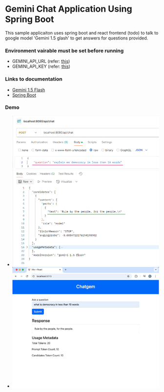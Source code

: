 # Gemini Chat Application Using Spring Boot

This sample applicaiton uses spring boot and react frontend (todo) to talk to google model 'Gemini 1.5 glash' to get answers for questions provided.

### Environment vairable must be set before running
- GEMINI_API_URL (refer: [this](https://ai.google.dev/gemini-api/docs/api-key#send-gemini-api-request))
- GEMINI_API_KEY (refer: [this](https://aistudio.google.com/app/apikey))


### Links to documentation

- [Gemini 1.5 Flash](https://ai.google.dev/gemini-api/docs/models/gemini#gemini-1.5-flash)
- [Spring Boot](https://spring.io/blog/2025/02/20/spring-boot-3-4-3-available-now)

### Demo

- ![Postman call](screenshots/backend_call_01.PNG)
- ![Postman call](screenshots/chatgem_react_app.PNG) 